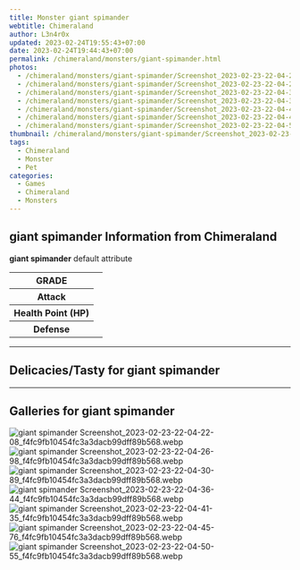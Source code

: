 ```yaml
---
title: Monster giant spimander
webtitle: Chimeraland
author: L3n4r0x
updated: 2023-02-24T19:55:43+07:00
date: 2023-02-24T19:44:43+07:00
permalink: /chimeraland/monsters/giant-spimander.html
photos:
  - /chimeraland/monsters/giant-spimander/Screenshot_2023-02-23-22-04-22-08_f4fc9fb10454fc3a3dacb99dff89b568.webp
  - /chimeraland/monsters/giant-spimander/Screenshot_2023-02-23-22-04-26-98_f4fc9fb10454fc3a3dacb99dff89b568.webp
  - /chimeraland/monsters/giant-spimander/Screenshot_2023-02-23-22-04-30-89_f4fc9fb10454fc3a3dacb99dff89b568.webp
  - /chimeraland/monsters/giant-spimander/Screenshot_2023-02-23-22-04-36-44_f4fc9fb10454fc3a3dacb99dff89b568.webp
  - /chimeraland/monsters/giant-spimander/Screenshot_2023-02-23-22-04-41-35_f4fc9fb10454fc3a3dacb99dff89b568.webp
  - /chimeraland/monsters/giant-spimander/Screenshot_2023-02-23-22-04-45-76_f4fc9fb10454fc3a3dacb99dff89b568.webp
  - /chimeraland/monsters/giant-spimander/Screenshot_2023-02-23-22-04-50-55_f4fc9fb10454fc3a3dacb99dff89b568.webp
thumbnail: /chimeraland/monsters/giant-spimander/Screenshot_2023-02-23-22-04-22-08_f4fc9fb10454fc3a3dacb99dff89b568.webp
tags:
  - Chimeraland
  - Monster
  - Pet
categories:
  - Games
  - Chimeraland
  - Monsters
---
```


<section id="bootstrap-wrapper"><link rel="stylesheet" href="https://rawcdn.githack.com/dimaslanjaka/Web-Manajemen/0c3b5aa1813bd4abcd2c11bf3e37928b15c28664/css/bootstrap-5-3-0-alpha3-wrapper.css"/><h2 id="attribute">giant spimander Information from Chimeraland</h2><p><b>giant spimander</b> default attribute <table><tr><th>GRADE</th><td></td></tr><tr><th>Attack</th><td></td></tr><tr><th>Health Point (HP)</th><td></td></tr><tr><th>Defense</th><td></td></tr></table></p><hr/><h2 id="delicacies">Delicacies/Tasty for giant spimander</h2><div class="text-white bg-dark"></div><hr/><div id="gallery"><h2>Galleries for giant spimander</h2><div class="row"><div class="col-lg-6 col-12"><img src="/chimeraland/monsters/giant-spimander/Screenshot_2023-02-23-22-04-22-08_f4fc9fb10454fc3a3dacb99dff89b568.webp" alt="giant spimander Screenshot_2023-02-23-22-04-22-08_f4fc9fb10454fc3a3dacb99dff89b568.webp"/></div><div class="col-lg-6 col-12"><img src="/chimeraland/monsters/giant-spimander/Screenshot_2023-02-23-22-04-26-98_f4fc9fb10454fc3a3dacb99dff89b568.webp" alt="giant spimander Screenshot_2023-02-23-22-04-26-98_f4fc9fb10454fc3a3dacb99dff89b568.webp"/></div><div class="col-lg-6 col-12"><img src="/chimeraland/monsters/giant-spimander/Screenshot_2023-02-23-22-04-30-89_f4fc9fb10454fc3a3dacb99dff89b568.webp" alt="giant spimander Screenshot_2023-02-23-22-04-30-89_f4fc9fb10454fc3a3dacb99dff89b568.webp"/></div><div class="col-lg-6 col-12"><img src="/chimeraland/monsters/giant-spimander/Screenshot_2023-02-23-22-04-36-44_f4fc9fb10454fc3a3dacb99dff89b568.webp" alt="giant spimander Screenshot_2023-02-23-22-04-36-44_f4fc9fb10454fc3a3dacb99dff89b568.webp"/></div><div class="col-lg-6 col-12"><img src="/chimeraland/monsters/giant-spimander/Screenshot_2023-02-23-22-04-41-35_f4fc9fb10454fc3a3dacb99dff89b568.webp" alt="giant spimander Screenshot_2023-02-23-22-04-41-35_f4fc9fb10454fc3a3dacb99dff89b568.webp"/></div><div class="col-lg-6 col-12"><img src="/chimeraland/monsters/giant-spimander/Screenshot_2023-02-23-22-04-45-76_f4fc9fb10454fc3a3dacb99dff89b568.webp" alt="giant spimander Screenshot_2023-02-23-22-04-45-76_f4fc9fb10454fc3a3dacb99dff89b568.webp"/></div><div class="col-lg-6 col-12"><img src="/chimeraland/monsters/giant-spimander/Screenshot_2023-02-23-22-04-50-55_f4fc9fb10454fc3a3dacb99dff89b568.webp" alt="giant spimander Screenshot_2023-02-23-22-04-50-55_f4fc9fb10454fc3a3dacb99dff89b568.webp"/></div></div></div></section>